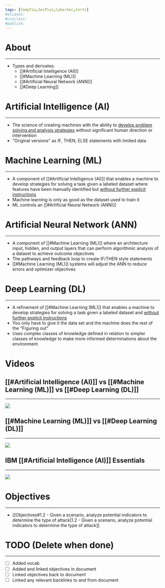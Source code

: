 ```yaml
---
tags: [CompTia,SecPlus,CyberSec,Certs]
#aliases:
#cssclass:
#publish:
---
```


# About
---
- Types and derivates:
	- [[#Artificial Intelligence (AI)]]
	- [[#Machine Learning (ML)]]
	- [[#Artificial Neural Network (ANN)]]
	- [[#Deep Learning]]

# Artificial Intelligence (AI)
---
- The science of creating machines with the ability to <u>develop problem solving and analysis strategies</u> without significant human direction or intervention
- "Original versions" as IF, THEN, ELSE statements with limited data

# Machine Learning (ML)
---
- A component of [[#Artificial Intelligence (AI)]] that enables a machine to develop strategies for solving a task given a labeled dataset where features have been manually identified but <u>without further explicit instructions</u>
- Machine learning is only as good as the dataset used to train it
- ML controls an [[#Artificial Neural Network (ANN)]]

# Artificial Neural Network (ANN)
---
- A component of [[#Machine Learning (ML)]] where an architecture input, hidden, and output layers that can perform algorithmic analysis of a dataset to achieve outcome objectives
- The pathways and feedback loop to create IF/THEN style statements
- [[#Machine Learning (ML)]] systems will adjust the ANN to reduce errors and optimizer objectives

# Deep Learning (DL)
---
- A refinement of [[#Machine Learning (ML)]] that enables a machine to develop strategies for solving a task given a labeled dataset and <u>without further explicit instructions</u>
- You only have to give it the data set and the machine does the rest of the "Figuring out"
- Uses complex classes of knowledge defined in relation to simpler classes of knowledge to make more informed determinations about the environment

# Videos

## [[#Artificial Intelligence (AI)]] vs [[#Machine Learning (ML)]] vs [[#Deep Learning (DL)]]
---
![](https://www.youtube.com/watch?v=vNc2z2u_nh0)

## [[#Machine Learning (ML)]] vs [[#Deep Learning (DL)]]
---
![](https://www.youtube.com/watch?v=q6kJ71tEYqM)

## IBM [[#Artificial Intelligence (AI)]] Essentials
---
![](https://www.youtube.com/watch?v=9gGnTQTYNaE&list=PLOspHqNVtKADfxkuDuHduUkDExBpEt3DF)

# Objectives
---
- [[Objectives#1.2 - Given a scenario, analyze potential indicators to determine the type of attack|1.2 - Given a scenario, analyze potential indicators to determine the type of attack]]

# TODO (Delete when done)
---
- [ ] Added vocab
- [ ] Added and linked objectives in document
- [ ] Linked objectives back to document
- [ ] Linked any relevant backlinks to and from document